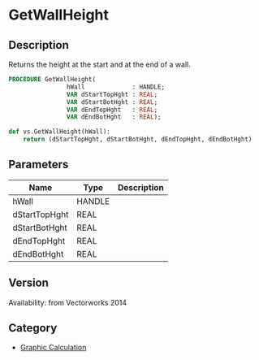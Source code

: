 # GetWallHeight

## Description
Returns the height at the start and at the end of a wall.

```pascal
PROCEDURE GetWallHeight(
				hWall             : HANDLE;
				VAR dStartTopHght : REAL;
				VAR dStartBotHght : REAL;
				VAR dEndTopHght   : REAL;
				VAR dEndBotHght   : REAL);
```

```python
def vs.GetWallHeight(hWall):
    return (dStartTopHght, dStartBotHght, dEndTopHght, dEndBotHght)
```

## Parameters
|Name|Type|Description|
|---|---|---|
|hWall|HANDLE|   |
|dStartTopHght|REAL|   |
|dStartBotHght|REAL|   |
|dEndTopHght|REAL|   |
|dEndBotHght|REAL|   |

## Version
Availability: from Vectorworks 2014

## Category
* [Graphic Calculation](../Categories/Graphic%20Calculation.md)
